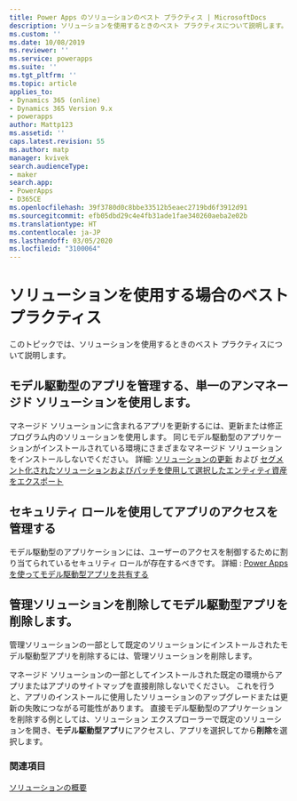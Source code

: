 ```yaml
---
title: Power Apps のソリューションのベスト プラクティス | MicrosoftDocs
description: ソリューションを使用するときのベスト プラクティスについて説明します。
ms.custom: ''
ms.date: 10/08/2019
ms.reviewer: ''
ms.service: powerapps
ms.suite: ''
ms.tgt_pltfrm: ''
ms.topic: article
applies_to:
- Dynamics 365 (online)
- Dynamics 365 Version 9.x
- powerapps
author: Mattp123
ms.assetid: ''
caps.latest.revision: 55
ms.author: matp
manager: kvivek
search.audienceType:
- maker
search.app:
- PowerApps
- D365CE
ms.openlocfilehash: 39f3780d0c8bbe33512b5eaec2719bd6f3912d91
ms.sourcegitcommit: efb05dbd29c4e4fb31ade1fae340260aeba2e02b
ms.translationtype: HT
ms.contentlocale: ja-JP
ms.lasthandoff: 03/05/2020
ms.locfileid: "3100064"
---
```

# <a name="best-practices-when-working-with-solutions"></a>ソリューションを使用する場合のベスト プラクティス 
このトピックでは、ソリューションを使用するときのベスト プラクティスについて説明します。 


## <a name="use-a-single-managed-solution-to-manage-a-model-driven-app"></a>モデル駆動型のアプリを管理する、単一のアンマネージド ソリューションを使用します。 
マネージド ソリューションに含まれるアプリを更新するには、更新または修正プログラム内のソリューションを使用します。 同じモデル駆動型のアプリケーションがインストールされている環境にさまざまなマネージド ソリューションをインストールしないでください。 詳細: [ソリューションの更新](update-solutions.md) および [セグメント化されたソリューションおよびパッチを使用して選択したエンティティ資産をエクスポート](use-segmented-solutions-patches-simplify-updates.md) 


## <a name="use-security-roles-to-manage-app-access"></a>セキュリティ ロールを使用してアプリのアクセスを管理する
モデル駆動型のアプリケーションには、ユーザーのアクセスを制御するために割り当てられているセキュリティ ロールが存在するべきです。 詳細 : [Power Apps を使ってモデル駆動型アプリを共有する](../model-driven-apps/share-model-driven-app.md) 

## <a name="delete-the-managed-solution-to-delete-a-model-driven-app"></a>管理ソリューションを削除してモデル駆動型アプリを削除します。 
管理ソリューションの一部として既定のソリューションにインストールされたモデル駆動型アプリを削除するには、管理ソリューションを削除します。 

マネージド ソリューションの一部としてインストールされた既定の環境からアプリまたはアプリのサイトマップを直接削除しないでください。 これを行うと、アプリのインストールに使用したソリューションのアップグレードまたは更新の失敗につながる可能性があります。 直接モデル駆動型のアプリケーションを削除する例としては、ソリューション エクスプローラーで既定のソリューションを開き、**モデル駆動型アプリ**にアクセスし、アプリを選択してから**削除**を選択します。

### <a name="see-also"></a>関連項目
[ソリューションの概要](solutions-overview.md)
